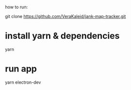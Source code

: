 how to run:

git clone https://github.com/VeraKaleid/jank-map-tracker.git
# install yarn & dependencies
yarn

# run app
yarn electron-dev
